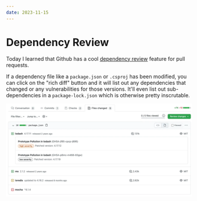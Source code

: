 ```yaml
---
date: 2023-11-15
---
```


# Dependency Review

Today I learned that Github has a cool [dependency review](https://docs.github.com/en/pull-requests/collaborating-with-pull-requests/reviewing-changes-in-pull-requests/reviewing-dependency-changes-in-a-pull-request) feature for pull requests.

If a dependency file like a `package.json` or `.csproj` has been modified, you can click on the "rich diff" button and it will list out any dependencies that changed or any vulnerabilities for those versions. It'll even list out sub-dependencies in a `package-lock.json` which is otherwise pretty inscrutable.

![screenshot of package.json rich diff](dependency-review.png)
